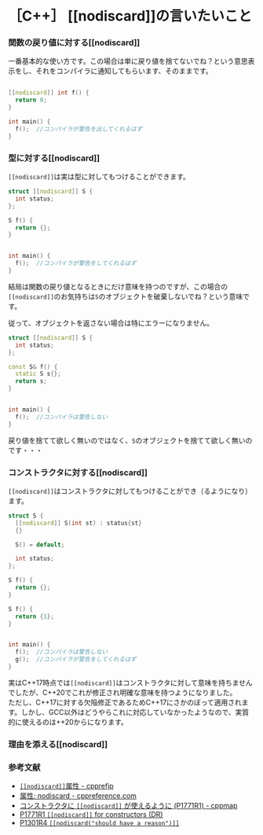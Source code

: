 #  ［C++］ [[nodiscard]]の言いたいこと


### 関数の戻り値に対する[[nodiscard]]

一番基本的な使い方です。この場合は単に戻り値を捨てないでね？という意思表示をし、それをコンパイラに通知してもらいます、そのままです。

```cpp

[[nodiscard]] int f() {
  return 0;
}

int main() {
  f();  //コンパイラが警告を出してくれるはず
}
```

### 型に対する[[nodiscard]]

`[[nodiscard]]`は実は型に対してもつけることができます。

```cpp
struct [[nodiscard]] S {
  int status;
};

S f() {
  return {};
}


int main() {
  f();  //コンパイラが警告をしてくれるはず
}
```

結局は関数の戻り値となるときにだけ意味を持つのですが、この場合の`[[nodiscard]]`のお気持ちは`S`のオブジェクトを破棄しないでね？という意味です。

従って、オブジェクトを返さない場合は特にエラーになりません。

```cpp
struct [[nodiscard]] S {
  int status;
};

const S& f() {
  static S s{};
  return s;
}


int main() {
  f();  //コンパイラは警告しない
}
```

戻り値を捨てて欲しく無いのではなく、`S`のオブジェクトを捨てて欲しく無いのです・・・

### コンストラクタに対する[[nodiscard]]

`[[nodiscard]]`はコンストラクタに対してもつけることができ（るようになり）ます。

```cpp
struct S {
  [[nodiscard]] S(int st) : status{st}
  {}

  S() = default;

  int status;
};

S f() {
  return {};
}

S f() {
  return {1};
}


int main() {
  f();  //コンパイラは警告しない
  g();  //コンパイラが警告をしてくれるはず
}
```

実はC++17時点では`[[nodiscard]]`はコンストラクタに対して意味を持ちませんでしたが、C++20でこれが修正され明確な意味を持つようになりました。  
ただし、C++17に対する欠陥修正であるためC++17にさかのぼって適用されます。しかし、GCC以外はどうやらこれに対応していなかったようなので、実質的に使えるのは++20からになります。

### 理由を添える[[nodiscard]]

### 参考文献
- [`[[nodiscard]]`属性 - cpprefjp](https://cpprefjp.github.io/lang/cpp17/nodiscard.html)
- [属性: nodiscard - cppreference.com](https://ja.cppreference.com/w/cpp/language/attributes/nodiscard)
- [コンストラクタに `[[nodiscard]]` が使えるように (P1771R1) - cppmap](https://cppmap.github.io/standardization/cpp20/#nodiscard-p1771r1)
- [P1771R1 `[[nodiscard]]` for constructors (DR)](http://www.open-std.org/jtc1/sc22/wg21/docs/papers/2019/p1771r1.pdf)
- [P1301R4 `[[nodiscard("should have a reason")]]`](http://www.open-std.org/jtc1/sc22/wg21/docs/papers/2019/p1301r4.html)